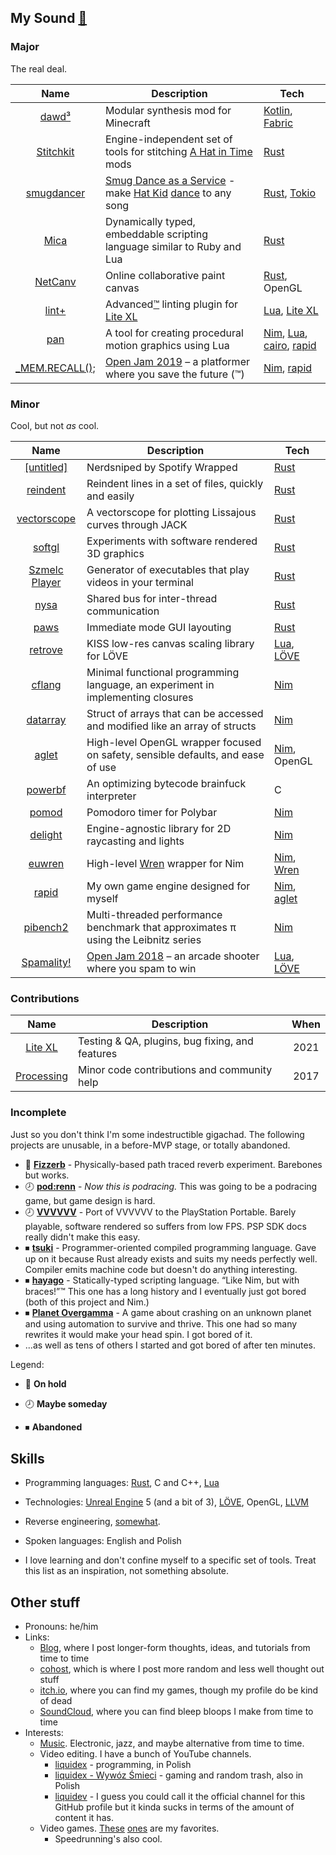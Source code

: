 <!--
  NOTE: If you're reading this and are afraid any of the links lead to rick rolls,
  here's an actual rick roll for you to compare the links against: https://www.youtube.com/watch?v=dQw4w9WgXcQ
  Cheers!

  And don't blame me if you click the link. It's your fault. You're on the internet.
  You should learn to recognize the forbidden link on first sight.
-->

## My Sound [🎵](https://www.youtube.com/watch?v=OzoFHatryJQ)

### Major

The real deal.

| Name | Description | Tech |
| :-: | --- | --- |
| [dawd³](https://github.com/liquidev/dawd3) | Modular synthesis mod for Minecraft | [Kotlin], [Fabric] |
| [Stitchkit](https://github.com/abyteintime/stitchkit) | Engine-independent set of tools for stitching [A Hat in Time](https://hatintime.com) mods | [Rust] |
| [smugdancer](https://github.com/liquidev/smugdancer) | [Smug Dance as a Service](https://liquidev.net/smugdancer) - make [Hat Kid](https://hatintime.com) [dance](https://www.youtube.com/watch?v=SHvhps47Lmc) to any song | [Rust], [Tokio] |
| [Mica](https://github.com/liquidev/mica) | Dynamically typed, embeddable scripting language similar to Ruby and Lua | [Rust] |
| [NetCanv](https://github.com/liquidev/netcanv) | Online collaborative paint canvas | [Rust], OpenGL |
| [lint+](https://github.com/liquidev/lintplus) | Advanced[™](https://www.youtube.com/watch?v=S-3wEC6Fj_8) linting plugin for [Lite XL] | [Lua], [Lite XL] |
| [pan](https://github.com/liquidev/pan) | A tool for creating procedural motion graphics using Lua | [Nim], [Lua], [cairo], [rapid] |
| [\_MEM.RECALL();](https://github.com/liquidev/memrecall) | [Open Jam 2019](https://itch.io/jam/open-jam-2019) – a platformer where you save the future (™) | [Nim], [rapid] |

### Minor

Cool, but not _as_ cool.

| Name | Description | Tech |
| :-: | --- | --- |
| [[untitled]](https://github.com/liquidev/nerdsniped-by-spotify-wrapped) | Nerdsniped by Spotify Wrapped | [Rust] |
| [reindent](https://github.com/liquidev/reindent) | Reindent lines in a set of files, quickly and easily | [Rust] |
| [vectorscope](https://github.com/liquidev/vectorscope) | A vectorscope for plotting Lissajous curves through JACK | [Rust] |
| [softgl](https://github.com/liquidev/softgl) | Experiments with software rendered 3D graphics | [Rust] |
| [Szmelc Player](https://github.com/liquidev/szmelc-player) | Generator of executables that play videos in your terminal | [Rust] | 
| [nysa](https://github.com/liquidev/nysa) | Shared bus for inter-thread communication | [Rust] |
| [paws](https://github.com/liquidev/paws) | Immediate mode GUI layouting | [Rust] |
| [retrove](https://github.com/liquidev/retrove) | KISS low-res canvas scaling library for LÖVE | [Lua], [LÖVE] |
| [cflang](https://github.com/liquidev/cflang) | Minimal functional programming language, an experiment in implementing closures | [Nim] |
| [datarray](https://github.com/liquidev/datarray) | Struct of arrays that can be accessed and modified like an array of structs | [Nim] |
| [aglet] | High-level OpenGL wrapper focused on safety, sensible defaults, and ease of use | [Nim], OpenGL |
| [powerbf](https://github.com/liquidev/powerbf) | An optimizing bytecode brainfuck interpreter | C |
| [pomod](https://github.com/liquidev/pomod) | Pomodoro timer for Polybar | [Nim] |
| [delight](https://github.com/liquidev/delight) | Engine-agnostic library for 2D raycasting and lights | [Nim] |
| [euwren](https://github.com/liquidev/euwren) | High-level [Wren] wrapper for Nim | [Nim], [Wren] |
| [rapid] | My own game engine designed for myself | [Nim], [aglet] |
| [pibench2](https://github.com/liquidev/pibench2) | Multi-threaded performance benchmark that approximates π using the Leibnitz series | [Nim] |
| [Spamality!](https://github.com/liquidev/spamality) | [Open Jam 2018](https://itch.io/jam/open-jam-2018) – an arcade shooter where you spam to win | [Lua], [LÖVE] |


### Contributions

| Name | Description | When |
| :-: | --- | :-:
| [Lite XL] | Testing & QA, plugins, bug fixing, and features | 2021 |
| [Processing] | Minor code contributions and community help | 2017 |

### Incomplete

Just so you don't think I'm some indestructible gigachad. The following projects are unusable, in a before-MVP stage, or totally abandoned.

- 🤚 **[Fizzerb](https://github.com/liquidev/fizzerb)** - Physically-based path traced reverb experiment. Barebones but works.
- 🕗 **[pod:renn](https://github.com/liquidev/podrenn)** - _Now this is podracing._ This was going to be a podracing game, but game design is hard.
- 🕗 **[VVVVVV](https://github.com/liquidev/VVVVVV)** - Port of VVVVVV to the PlayStation Portable. Barely playable, software rendered so suffers from low FPS. PSP SDK docs really didn't make this easy.
- ⏹ **[tsuki](https://github.com/liquidev/tsuki)** - Programmer-oriented compiled programming language. Gave up on it because Rust already exists and suits my needs perfectly well. Compiler emits machine code but doesn't do anything interesting.
- ⏹ **[hayago](https://github.com/liquidev/hayago)** - Statically-typed scripting language. “Like Nim, but with braces!”™ This one has a long history and I eventually just got bored (both of this project and Nim.)
- ⏹ **[Planet Overgamma](https://github.com/liquidev/planet-overgamma)** - A game about crashing on an unknown planet and using automation to survive and thrive. This one had so many rewrites it would make your head spin. I got bored of it.
- ...as well as tens of others I started and got bored of after ten minutes.

Legend:
- 🤚 **On hold**
- 🕗 **Maybe someday**
- ⏹ **Abandoned**

  [Godot]: https://godotengine.org/
  [Fabric]: https://fabricmc.net/
  [Kotlin]: https://kotlinlang.org/
  [pixels]: https://github.com/parasyte/pixels
  [Lite XL]: https://lite-xl.com/
  [cairo]: https://www.cairographics.org/
  [rapid]: https://github.com/liquidev/rapid
  [LÖVE]: https://love2d.org
  [GLFW]: https://glfw.org
  [Wren]: https://wren.io
  [aglet]: https://github.com/liquidev/aglet
  [LLVM]: https://llvm.org
  [Tokio]: https://github.com/tokio-rs/tokio
  [Druid]: https://github.com/linebender/druid/
  [Processing]: https://processing.org/

## Skills

- Programming languages: [Rust], C and C++, [Lua]
- Technologies: [Unreal Engine] 5 (and a bit of 3), [LÖVE], OpenGL, [LLVM]
- Reverse engineering, [some](https://github.com/abyteintime/abit)[what](https://github.com/abyteintime/stitchkit).
- Spoken languages: English and Polish
- I love learning and don't confine myself to a specific set of tools. Treat this list as an inspiration, not something absolute.

  [Nim]: https://nim-lang.org
  [Rust]: https://rust-lang.org
  [Lua]: https://lua.org
  [Unreal Engine]: https://www.unrealengine.com/

## Other stuff

- Pronouns: he/him
- Links:
  - [Blog](https://liquidev.net), where I post longer-form thoughts, ideas, and tutorials from time to time
  - [cohost](https://cohost.org/liquidev), which is where I post more random and less well thought out stuff
  - [itch.io](https://liquidev.itch.io/), where you can find my games, though my profile do be kind of dead
  - [SoundCloud](https://soundcloud.com/daknus), where you can find bleep bloops I make from time to time
- Interests:
  - [Music](https://listenbrainz.org/user/liquidev). Electronic, jazz, and maybe alternative from time to time.
  - Video editing. I have a bunch of YouTube channels.
    - [liquidex](https://www.youtube.com/@liquidexw) - programming, in Polish
    - [liquidex - Wywóz Śmieci](https://www.youtube.com/@liquidexspzoo) - gaming and random trash, <!-- the channel name is literally "garbage disposal" --> also in Polish
    - [liquidev](https://www.youtube.com/@liquidev) - I guess you could call it the official channel for this GitHub profile but it kinda sucks in terms of the amount of content it has.
  - Video games. [These](https://hatintime.com) [ones](https://deltarune.com/) are my favorites.
    - Speedrunning's also cool.

<!-- hello there lurker! glad to see you.
     <del>i didn't put any easter eggs here yet, check back later.</del>
     in case you're reading this, stay tuned for Polaris, but keep this a secret. ❤️ love from Poland -->
